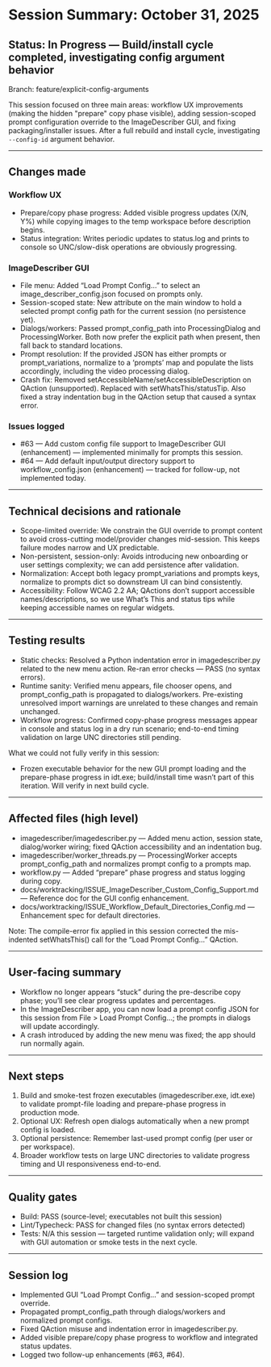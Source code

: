 # Session Summary: October 31, 2025

## Status: In Progress — Build/install cycle completed, investigating config argument behavior

Branch: feature/explicit-config-arguments

This session focused on three main areas: workflow UX improvements (making the hidden "prepare" copy phase visible), adding session-scoped prompt configuration override to the ImageDescriber GUI, and fixing packaging/installer issues. After a full rebuild and install cycle, investigating `--config-id` argument behavior.

---

## Changes made

### Workflow UX
- Prepare/copy phase progress: Added visible progress updates (X/N, Y%) while copying images to the temp workspace before description begins.
- Status integration: Writes periodic updates to status.log and prints to console so UNC/slow-disk operations are obviously progressing.

### ImageDescriber GUI
- File menu: Added “Load Prompt Config…” to select an image_describer_config.json focused on prompts only.
- Session-scoped state: New attribute on the main window to hold a selected prompt config path for the current session (no persistence yet).
- Dialogs/workers: Passed prompt_config_path into ProcessingDialog and ProcessingWorker. Both now prefer the explicit path when present, then fall back to standard locations.
- Prompt resolution: If the provided JSON has either prompts or prompt_variations, normalize to a ‘prompts’ map and populate the lists accordingly, including the video processing dialog.
- Crash fix: Removed setAccessibleName/setAccessibleDescription on QAction (unsupported). Replaced with setWhatsThis/statusTip. Also fixed a stray indentation bug in the QAction setup that caused a syntax error.

### Issues logged
- #63 — Add custom config file support to ImageDescriber GUI (enhancement) — implemented minimally for prompts this session.
- #64 — Add default input/output directory support to workflow_config.json (enhancement) — tracked for follow-up, not implemented today.

---

## Technical decisions and rationale
- Scope-limited override: We constrain the GUI override to prompt content to avoid cross-cutting model/provider changes mid-session. This keeps failure modes narrow and UX predictable.
- Non-persistent, session-only: Avoids introducing new onboarding or user settings complexity; we can add persistence after validation.
- Normalization: Accept both legacy prompt_variations and prompts keys, normalize to prompts dict so downstream UI can bind consistently.
- Accessibility: Follow WCAG 2.2 AA; QActions don’t support accessible names/descriptions, so we use What’s This and status tips while keeping accessible names on regular widgets.

---

## Testing results
- Static checks: Resolved a Python indentation error in imagedescriber.py related to the new menu action. Re-ran error checks — PASS (no syntax errors).
- Runtime sanity: Verified menu appears, file chooser opens, and prompt_config_path is propagated to dialogs/workers. Pre-existing unresolved import warnings are unrelated to these changes and remain unchanged.
- Workflow progress: Confirmed copy-phase progress messages appear in console and status log in a dry run scenario; end-to-end timing validation on large UNC directories still pending.

What we could not fully verify in this session:
- Frozen executable behavior for the new GUI prompt loading and the prepare-phase progress in idt.exe; build/install time wasn’t part of this iteration. Will verify in next build cycle.

---

## Affected files (high level)
- imagedescriber/imagedescriber.py — Added menu action, session state, dialog/worker wiring; fixed QAction accessibility and an indentation bug.
- imagedescriber/worker_threads.py — ProcessingWorker accepts prompt_config_path and normalizes prompt config to a prompts map.
- workflow.py — Added “prepare” phase progress and status logging during copy.
- docs/worktracking/ISSUE_ImageDescriber_Custom_Config_Support.md — Reference doc for the GUI config enhancement.
- docs/worktracking/ISSUE_Workflow_Default_Directories_Config.md — Enhancement spec for default directories.

Note: The compile-error fix applied in this session corrected the mis-indented setWhatsThis() call for the “Load Prompt Config…” QAction.

---

## User-facing summary
- Workflow no longer appears “stuck” during the pre-describe copy phase; you’ll see clear progress updates and percentages.
- In the ImageDescriber app, you can now load a prompt config JSON for this session from File > Load Prompt Config…; the prompts in dialogs will update accordingly.
- A crash introduced by adding the new menu was fixed; the app should run normally again.

---

## Next steps
1. Build and smoke-test frozen executables (imagedescriber.exe, idt.exe) to validate prompt-file loading and prepare-phase progress in production mode.
2. Optional UX: Refresh open dialogs automatically when a new prompt config is loaded.
3. Optional persistence: Remember last-used prompt config (per user or per workspace).
4. Broader workflow tests on large UNC directories to validate progress timing and UI responsiveness end-to-end.

---

## Quality gates
- Build: PASS (source-level; executables not built this session)
- Lint/Typecheck: PASS for changed files (no syntax errors detected)
- Tests: N/A this session — targeted runtime validation only; will expand with GUI automation or smoke tests in the next cycle.

---

## Session log
- Implemented GUI “Load Prompt Config…” and session-scoped prompt override.
- Propagated prompt_config_path through dialogs/workers and normalized prompt configs.
- Fixed QAction misuse and indentation error in imagedescriber.py.
- Added visible prepare/copy phase progress to workflow and integrated status updates.
- Logged two follow-up enhancements (#63, #64).

